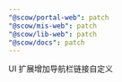 ```yaml
---
"@scow/portal-web": patch
"@scow/mis-web": patch
"@scow/lib-web": patch
"@scow/docs": patch
---
```


UI 扩展增加导航栏链接自定义
